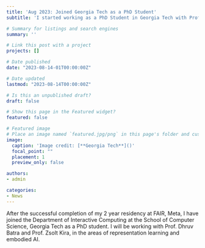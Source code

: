 ```yaml
---
title: 'Aug 2023: Joined Georgia Tech as a PhD Student'
subtitle: 'I started working as a PhD Student in Georgia Tech with Prof Dhruv Batra and Prof Zsolt Kira.'

# Summary for listings and search engines
summary: ''

# Link this post with a project
projects: []

# Date published
date: "2023-08-14-01T00:00:00Z"

# Date updated
lastmod: "2023-08-14T00:00:00Z"

# Is this an unpublished draft?
draft: false

# Show this page in the Featured widget?
featured: false

# Featured image
# Place an image named `featured.jpg/png` in this page's folder and customize its options here.
image:
  caption: 'Image credit: [**Georgia Tech**]()'
  focal_point: ""
  placement: 1
  preview_only: false

authors:
- admin

categories:
- News
---
```


After the successful completion of my 2 year residency at FAIR, Meta, I have joined the Department of Interactive Computing at the School of Computer Science, Georgia Tech as a PhD student. I will be working with Prof. Dhruv Batra and Prof. Zsolt Kira, in the areas of representation learning and embodied AI.